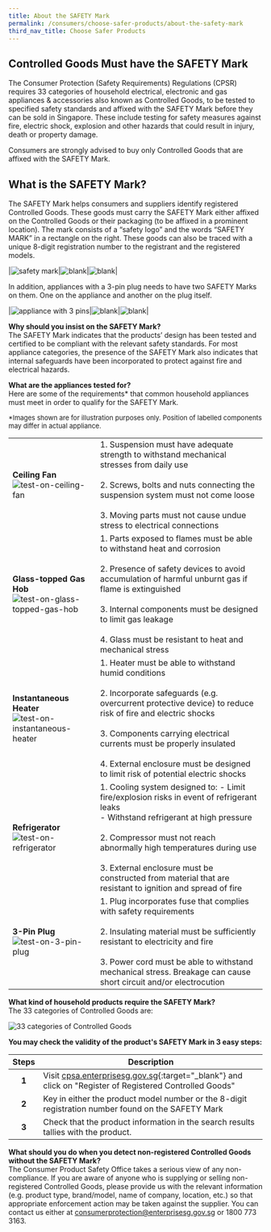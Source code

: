 ```yaml
---
title: About the SAFETY Mark
permalink: /consumers/choose-safer-products/about-the-safety-mark
third_nav_title: Choose Safer Products
---
```

## Controlled Goods Must have the SAFETY Mark
The Consumer Protection (Safety Requirements) Regulations (CPSR) requires 33 categories of household electrical, electronic and gas appliances & accessories also known as Controlled Goods, to be tested to specified safety standards and affixed with the SAFETY Mark before they can be sold in Singapore. These include testing for safety measures against fire, electric shock, explosion and other hazards that could result in injury, death or property damage.

Consumers are strongly advised to buy only Controlled Goods that are affixed with the SAFETY Mark.

## What is the SAFETY Mark?
The SAFETY Mark helps consumers and suppliers identify registered Controlled Goods. These goods must carry the SAFETY Mark either affixed on the Controlled Goods or their packaging (to be affixed in a prominent location). The mark consists of a “safety logo” and the words “SAFETY MARK” in a rectangle on the right. These goods can also be traced with a unique 8-digit registration number to the registrant and the registered models.

|![safety mark](/images/about-us/safety-mark.jpg)|![blank](/images/consumers/blank.png)|![blank](/images/consumers/blank.png)|

In addition, appliances with a 3-pin plug needs to have two SAFETY Marks on them. One on the appliance and another on the plug itself.

|![appliance with 3 pins](/images/consumers/choose-safer-products/about-the-safety-mark/appliance-with-3pins.png)|![blank](/images/consumers/blank.png)|![blank](/images/consumers/blank.png)|

**Why should you insist on the SAFETY Mark?**<br>
The SAFETY Mark indicates that the products’ design has been tested and certified to be compliant with the relevant safety standards. For most appliance categories, the presence of the SAFETY Mark also indicates that internal safeguards have been incorporated to protect against fire and electrical hazards.

**What are the appliances tested for?**<br>
Here are some of the requirements* that common household appliances must meet in order to qualify for the SAFETY Mark.

<font size ="2">*Images shown are for illustration purposes only. Position of labelled components may differ in actual appliance.</font>

|   |   |
|---|---|
|**Ceiling Fan**<br>![test-on-ceiling-fan](/images/consumers/choose-safer-products/about-the-safety-mark/test-on-ceiling-fan.jpg)|1. Suspension must have adequate strength to withstand mechanical stresses from daily use<br><br>2. Screws, bolts and nuts connecting the suspension system must not come loose<br><br>3. Moving parts must not cause undue stress to electrical connections|
|**Glass-topped Gas Hob**<br>![test-on-glass-topped-gas-hob](/images/consumers/choose-safer-products/about-the-safety-mark/test-on-glass-topped-gas-hob.jpg)|1. Parts exposed to flames must be able to withstand heat and corrosion<br><br>2. Presence of safety devices to avoid accumulation of harmful unburnt gas if flame is extinguished<br><br>3. Internal components must be designed to limit gas leakage<br><br>4. Glass must be resistant to heat and mechanical stress|
|**Instantaneous Heater**<br>![test-on-instantaneous-heater](/images/consumers/choose-safer-products/about-the-safety-mark/test-on-instantaneous-heater.jpg)|1. Heater must be able to withstand humid conditions<br><br>2. Incorporate safeguards (e.g. overcurrent protective device) to reduce risk of fire and electric shocks<br><br>3. Components carrying electrical currents must be properly insulated<br><br>4. External enclosure must be designed to limit risk of potential electric shocks|
|**Refrigerator**<br>![test-on-refrigerator](/images/consumers/choose-safer-products/about-the-safety-mark/test-on-refrigerator.jpg)|1. Cooling system designed to: - Limit fire/explosion risks in event of refrigerant leaks<br>- Withstand refrigerant at high pressure<br><br>2. Compressor must not reach abnormally high temperatures during use<br><br>3. External enclosure must be constructed from material that are resistant to ignition and spread of fire|
|**3-Pin Plug**<br>![test-on-3-pin-plug](/images/consumers/choose-safer-products/about-the-safety-mark/test-on-3-pin-plug.jpg)|1. Plug incorporates fuse that complies with safety requirements<br><br>2. Insulating material must be sufficiently resistant to electricity and fire<br><br>3. Power cord must be able to withstand mechanical stress. Breakage can cause short circuit and/or electrocution|

**What kind of household products require the SAFETY Mark?**<br>
The 33 categories of Controlled Goods are:

![33 categories of Controlled Goods](/images/about-us/33-categories-controlled-goods/33-cgs.png)<br>

**You may check the validity of the product's SAFETY Mark in 3 easy steps:**

|Steps|Description|
|:---:|----|
| **1**| Visit [cpsa.enterprisesg.gov.sg][1]{:target="_blank"} and click on "Register of Registered Controlled Goods"                                  
| **2**| Key in either the product model number or the 8-digit registration number found on the SAFETY Mark                                                    
| **3**| Check that the product information in the search results tallies with the product. 

[1]:https://cpsa.enterprisesg.gov.sg

**What should you do when you detect non-registered Controlled Goods without the SAFETY Mark?**<br>
The Consumer Product Safety Office takes a serious view of any non-compliance. If you are aware of anyone who is supplying or selling non-registered Controlled Goods, please provide us with the relevant information (e.g. product type, brand/model, name of company, location, etc.) so that appropriate enforcement action may be taken against the supplier. You can contact us either at <consumerprotection@enterprisesg.gov.sg> or 1800 773 3163.
